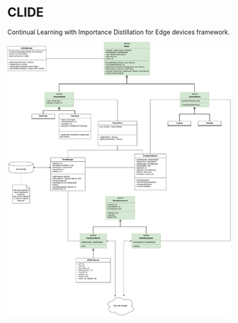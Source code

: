 # CLIDE
Continual Learning with Importance Distillation for Edge devices framework.

![UML Architecture](assets/clide_v3.0.png)
